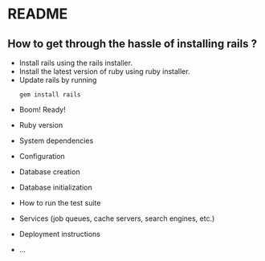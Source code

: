 # README

## How to get through the hassle of installing rails ?
-  Install rails using the rails installer.
-  Install the latest version of ruby using ruby installer.
-  Update rails by running
   ```
   gem install rails
   ```
-  Boom! Ready!

* Ruby version

* System dependencies

* Configuration

* Database creation

* Database initialization

* How to run the test suite

* Services (job queues, cache servers, search engines, etc.)

* Deployment instructions

* ...
